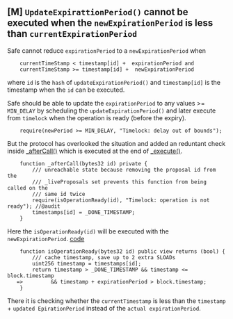 ## [M] `UpdateExpirattionPeriod()` cannot be executed when the `newExpirationPeriod` is less than `currentExpirationPeriod`

Safe cannot reduce  `expirationPeriod` to a `newExpirationPeriod` when

```
    currentTimeStamp < timestamp[id] +  expirationPeriod and
    currentTimeStamp >= timestamp[id] +  newExpirationPeriod
```

where `id` is the `hash` of `updateExpirationPeriod()` and `timestamp[id]` is the timestamp when the `id` can be executed.

Safe should be able to update the `expirationPeriod` to any values >= `MIN_DELAY` by scheduling the `updateExpirationPeriod()` and later execute from `timelock` when the operation is ready (before the expiry).

```solidity
    require(newPeriod >= MIN_DELAY, "Timelock: delay out of bounds");
```

But the protocol has overlooked the situation and added an reduntant  check inside [\_afterCall()](relative_path_091409:src/Timelock.sol#L1009-L1015) which is executed at the end of [\_execute()](relative_path_091409:src/Timelock.sol#L608).

```solidity
    function _afterCall(bytes32 id) private {
        /// unreachable state because removing the proposal id from the
        /// _liveProposals set prevents this function from being called on the
        /// same id twice
        require(isOperationReady(id), "Timelock: operation is not ready"); //@audit
        timestamps[id] = _DONE_TIMESTAMP;
    }
```

Here the `isOperationReady(id)` will be executed with the `newExpirationPeriod`.
[code](relative_path_091409:src/Timelock.sol#L399-L404)

```solidity
    function isOperationReady(bytes32 id) public view returns (bool) {
        /// cache timestamp, save up to 2 extra SLOADs
        uint256 timestamp = timestamps[id];
        return timestamp > _DONE_TIMESTAMP && timestamp <= block.timestamp
   =>         && timestamp + expirationPeriod > block.timestamp;
    }
```

There it is checking whether the `currentTimestamp` is less than the `timestamp` + `updated EpirationPeriod` instead of the `actual expirationPeriod`.